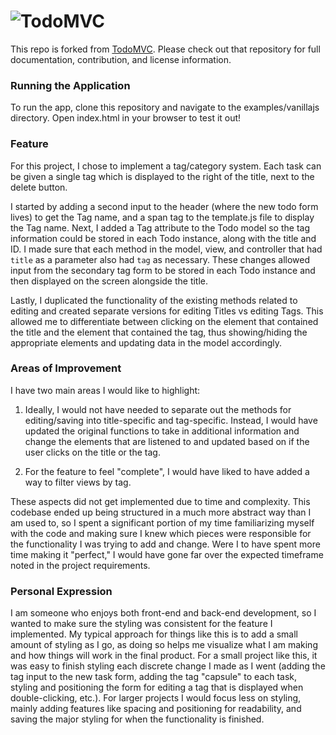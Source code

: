 # ![TodoMVC](media/logo.png)

This repo is forked from [TodoMVC](https://github.com/tastejs/todomvc). Please check out that repository for full documentation, contribution, and license information.

### Running the Application

To run the app, clone this repository and navigate to the examples/vanillajs directory. Open index.html in your browser to test it out!

### Feature

For this project, I chose to implement a tag/category system. Each task can be given a single tag which is displayed to the right of the title, next to the delete button.

I started by adding a second input to the header (where the new todo form lives) to get the Tag name, and a span tag to the template.js file to display the Tag name. Next, I added a Tag attribute to the Todo model so the tag information could be stored in each Todo instance, along with the title and ID. I made sure that each method in the model, view, and controller that had `title` as a parameter also had `tag` as necessary. These changes allowed input from the secondary tag form to be stored in each Todo instance and then displayed on the screen alongside the title.

Lastly, I duplicated the functionality of the existing methods related to editing and created separate versions for editing Titles vs editing Tags. This allowed me to differentiate between clicking on the element that contained the title and the element that contained the tag, thus showing/hiding the appropriate elements and updating data in the model accordingly.

### Areas of Improvement

I have two main areas I would like to highlight:

1. Ideally, I would not have needed to separate out the methods for editing/saving into title-specific and tag-specific. Instead, I would have updated the original functions to take in additional information and change the elements that are listened to and updated based on if the user clicks on the title or the tag.

2. For the feature to feel "complete", I would have liked to have added a way to filter views by tag.

These aspects did not get implemented due to time and complexity. This codebase ended up being structured in a much more abstract way than I am used to, so I spent a significant portion of my time familiarizing myself with the code and making sure I knew which pieces were responsible for the functionality I was trying to add and change. Were I to have spent more time making it "perfect," I would have gone far over the expected timeframe noted in the project requirements.

### Personal Expression

I am someone who enjoys both front-end and back-end development, so I wanted to make sure the styling was consistent for the feature I implemented. My typical approach for things like this is to add a small amount of styling as I go, as doing so helps me visualize what I am making and how things will work in the final product. For a small project like this, it was easy to finish styling each discrete change I made as I went (adding the tag input to the new task form, adding the tag "capsule" to each task, styling and positioning the form for editing a tag that is displayed when double-clicking, etc.). For larger projects I would focus less on styling, mainly adding features like spacing and positioning for readability, and saving the major styling for when the functionality is finished.
